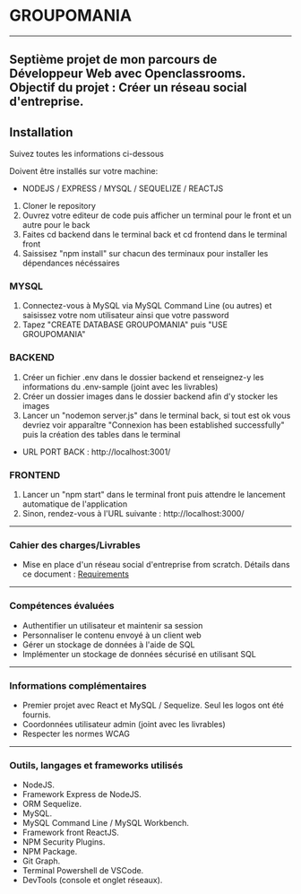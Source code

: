 # GROUPOMANIA #
------
Septième projet de mon parcours de Développeur Web avec Openclassrooms.
Objectif du projet : Créer un réseau social d'entreprise.
------
## Installation ##

Suivez toutes les informations ci-dessous 

Doivent être installés sur votre machine:
- NODEJS / EXPRESS / MYSQL / SEQUELIZE / REACTJS

1. Cloner le repository 
2. Ouvrez votre editeur de code puis afficher un terminal pour le front et un autre pour le back
3. Faites cd backend dans le terminal back et cd frontend dans le terminal front
4. Saissisez "npm install" sur chacun des terminaux pour installer les dépendances nécéssaires

### MYSQL ###

1. Connectez-vous à MySQL via MySQL Command Line (ou autres) et saisissez votre nom utilisateur ainsi que votre password
2. Tapez "CREATE DATABASE GROUPOMANIA" puis "USE GROUPOMANIA"

### BACKEND ###

1. Créer un fichier .env dans le dossier backend et renseignez-y les informations du .env-sample (joint avec les livrables) 
2. Créer un dossier images dans le dossier backend afin d'y stocker les images
3. Lancer un "nodemon server.js" dans le terminal back, si tout est ok vous devriez voir apparaître "Connexion has been established successfully" puis la création des tables dans le terminal

- URL PORT BACK : http://localhost:3001/

### FRONTEND ###

1. Lancer un "npm start" dans le terminal front puis attendre le lancement automatique de l'application 
2. Sinon, rendez-vous à l'URL suivante : http://localhost:3000/

------
### Cahier des charges/Livrables
- Mise en place d'un réseau social d'entreprise from scratch. Détails dans ce document : [Requirements](https://s3-eu-west-1.amazonaws.com/course.oc-static.com/projects/DWJ_FR_P7/Groupomania_Specs_FR_DWJ_VF.pdf)
------

### Compétences évaluées 
- Authentifier un utilisateur et maintenir sa session
- Personnaliser le contenu envoyé à un client web
- Gérer un stockage de données à l'aide de SQL
- Implémenter un stockage de données sécurisé en utilisant SQL
------

### Informations complémentaires
- Premier projet avec React et MySQL / Sequelize. Seul les logos ont été fournis. 
- Coordonnées utilisateur admin (joint avec les livrables)
- Respecter les normes WCAG
------

### Outils, langages et frameworks utilisés 
- NodeJS.
- Framework Express de NodeJS.
- ORM Sequelize.
- MySQL.
- MySQL Command Line / MySQL Workbench.
- Framework front ReactJS.
- NPM Security Plugins.
- NPM Package.
- Git Graph. 
- Terminal Powershell de VSCode.
- DevTools (console et onglet réseaux).